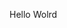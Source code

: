 Hello Wolrd























































































































































































































































































































































































































































































































































































































































































































































































































































































































































































































































































































































































































































































































































































































































































































































































































































































































































































































































































































































































































































































































































































































































































































































































































































































































































































































































































































































































































































































































































